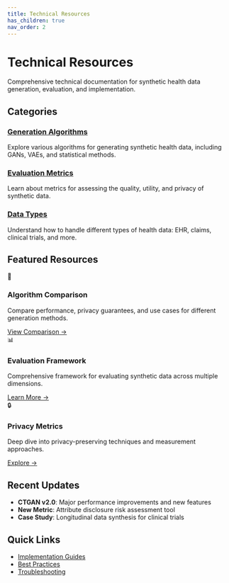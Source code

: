 ```yaml
---
title: Technical Resources
has_children: true
nav_order: 2
---
```


# Technical Resources

Comprehensive technical documentation for synthetic health data generation, evaluation, and implementation.

## Categories

### [Generation Algorithms](/technical/algorithms/)
Explore various algorithms for generating synthetic health data, including GANs, VAEs, and statistical methods.

### [Evaluation Metrics](/technical/evaluation/)
Learn about metrics for assessing the quality, utility, and privacy of synthetic data.

### [Data Types](/technical/data_types/)
Understand how to handle different types of health data: EHR, claims, clinical trials, and more.

## Featured Resources

<div class="grid">
  <div class="feature-card">
    <div class="feature-icon">🧮</div>
    <h3>Algorithm Comparison</h3>
    <p>Compare performance, privacy guarantees, and use cases for different generation methods.</p>
    <div class="feature-links">
      <a href="/technical/algorithms/comparison-table/">View Comparison →</a>
    </div>
  </div>
  
  <div class="feature-card">
    <div class="feature-icon">📊</div>
    <h3>Evaluation Framework</h3>
    <p>Comprehensive framework for evaluating synthetic data across multiple dimensions.</p>
    <div class="feature-links">
      <a href="/technical/evaluation/framework/">Learn More →</a>
    </div>
  </div>
  
  <div class="feature-card">
    <div class="feature-icon">🔒</div>
    <h3>Privacy Metrics</h3>
    <p>Deep dive into privacy-preserving techniques and measurement approaches.</p>
    <div class="feature-links">
      <a href="/technical/evaluation/privacy-security-metrics/">Explore →</a>
    </div>
  </div>
</div>

## Recent Updates

- **CTGAN v2.0**: Major performance improvements and new features
- **New Metric**: Attribute disclosure risk assessment tool
- **Case Study**: Longitudinal data synthesis for clinical trials

## Quick Links

- [Implementation Guides](/technical/algorithms/implementation-guides/)
- [Best Practices](/technical/best-practices/)
- [Troubleshooting](/technical/troubleshooting/)